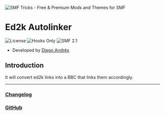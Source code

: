 ![SMF Tricks - Free & Premium Mods and Themes for SMF](https://smftricks.com/logos/logo.png)

# Ed2k Autolinker
![License](https://img.shields.io/badge/License-MPL%202.0-248049) ![Hooks Only](https://img.shields.io/badge/Hooks%20Only-Yes-6041a3) ![SMF 2.1](https://img.shields.io/badge/SMF-2.1-3f73a0)

* Developed by [Diego Andrés](https://github.com/DiegoAndresCortes)

## Introduction
It will convert ed2k links into a BBC that links them accordingly.

---
### [Changelog](https://github.com/SMFTricks/ed2k-Autolinker/blob/main/CHANGELOG.md)
### [GitHub](https://github.com/SMFTricks/ed2k-Autolinker)